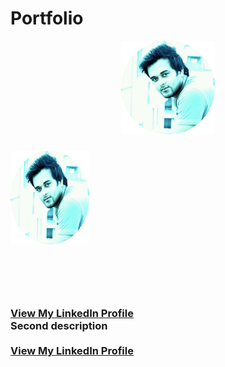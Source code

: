 # Portfolio

<p align="center">
  <img width = "150dp" height = "150dp" src="images/IMG_20190420_104422_265.png?raw=true" />
  <h3 style="width:50%; > Md.Khalilur Rahman </h3>
              Naturally curious and passionate Android Developer. Loves traveling, Playing guitar, Hiking, Sports, Films.
</p>



<!DOCTYPE html>
<html>
<head>
<meta name="viewport" content="width=device-width, initial-scale=1">

</head>
<body>



<img width = "150dp" height = "150dp" src="images/IMG_20190420_104422_265.png?raw=true" style="width:50%;"/>
 
  <br>
 
  <br><br>
  <br><br>
  <a href="https://www.linkedin.com/in/example/">View My LinkedIn Profile</a> 
   Second description 
  <br><br>
  <a href="https://www.linkedin.com/in/example/">View My LinkedIn Profile</a> 

</body>
</html>
